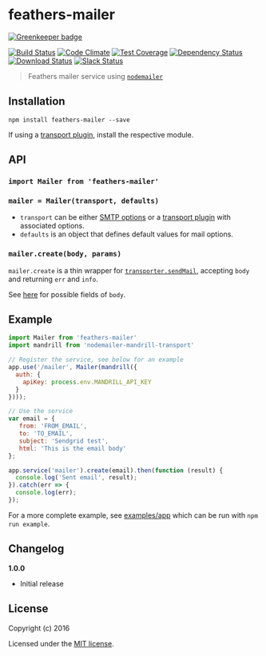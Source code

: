 # feathers-mailer

[![Greenkeeper badge](https://badges.greenkeeper.io/feathersjs/feathers-mailer.svg)](https://greenkeeper.io/)

[![Build Status](https://travis-ci.org/feathersjs/feathers-mailer.png?branch=master)](https://travis-ci.org/feathersjs/feathers-mailer)
[![Code Climate](https://codeclimate.com/github/feathersjs/feathers-mailer.png)](https://codeclimate.com/github/feathersjs/feathers-mailer)
[![Test Coverage](https://codeclimate.com/github/feathersjs/feathers-mailer/badges/coverage.svg)](https://codeclimate.com/github/feathersjs/feathers-mailer/coverage)
[![Dependency Status](https://img.shields.io/david/feathersjs/feathers-mailer.svg?style=flat-square)](https://david-dm.org/feathersjs/feathers-mailer)
[![Download Status](https://img.shields.io/npm/dm/feathers-mailer.svg?style=flat-square)](https://www.npmjs.com/package/feathers-mailer)
[![Slack Status](http://slack.feathersjs.com/badge.svg)](http://slack.feathersjs.com)

> Feathers mailer service using [`nodemailer`](https://github.com/nodemailer/nodemailer)

## Installation

```shell
npm install feathers-mailer --save
```

If using a [transport plugin](https://github.com/nodemailer/nodemailer#send-using-a-transport-plugin), install the respective module.


## API

### `import Mailer from 'feathers-mailer'`

### `mailer = Mailer(transport, defaults)`

- `transport` can be either [SMTP options](https://github.com/nodemailer/nodemailer#set-up-smtp) or a [transport plugin](https://github.com/nodemailer/nodemailer#send-using-a-transport-plugin) with associated options.
- `defaults` is an object that defines default values for mail options.

### `mailer.create(body, params)`

`mailer.create` is a thin wrapper for [`transporter.sendMail`](https://github.com/nodemailer/nodemailer#sending-mail), accepting `body` and returning `err` and `info`.

See [here](https://github.com/nodemailer/nodemailer#e-mail-message-fields) for possible fields of `body`.

## Example

```js
import Mailer from 'feathers-mailer'
import mandrill from 'nodemailer-mandrill-transport'

// Register the service, see below for an example
app.use('/mailer', Mailer(mandrill({
  auth: {
    apiKey: process.env.MANDRILL_API_KEY
  }
})));

// Use the service
var email = {
   from: 'FROM_EMAIL',
   to: 'TO_EMAIL',
   subject: 'Sendgrid test',
   html: 'This is the email body'
};

app.service('mailer').create(email).then(function (result) {
  console.log('Sent email', result);
}).catch(err => {
  console.log(err);
});
```

For a more complete example, see [examples/app](./examples/app.js) which can be run with `npm run example`.

## Changelog

__1.0.0__

- Initial release

## License

Copyright (c) 2016

Licensed under the [MIT license](LICENSE).
